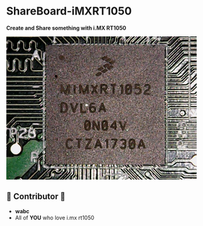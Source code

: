 # ShareBoard-iMXRT1050
**Create and Share something with i.MX RT1050**        



![iMXRT1050_Chip](./Pic/iMXRT1050_Chip.jpg)


## :tada: Contributor :tada:
- **wabc**
- All of **YOU** who love i.mx rt1050 

